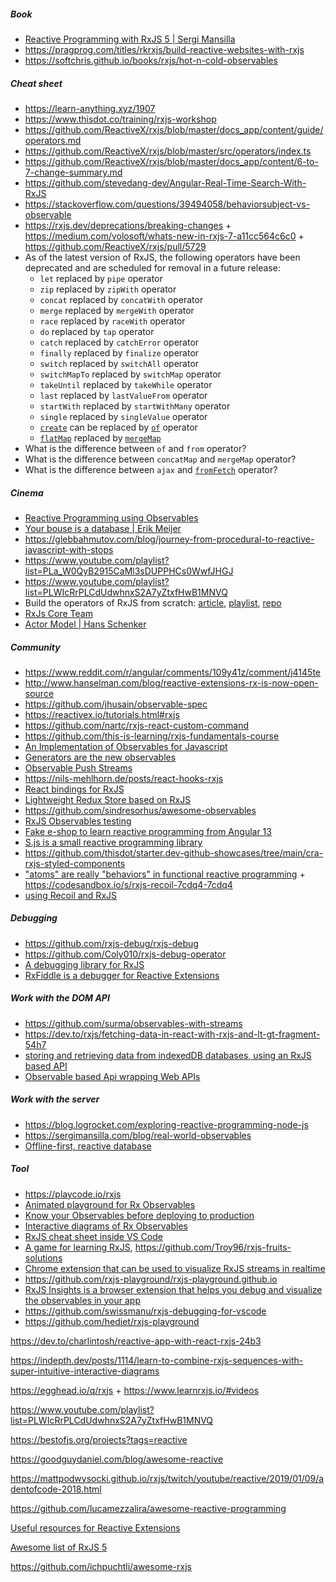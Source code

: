 ##### Book

- [Reactive Programming with RxJS 5 | Sergi Mansilla](./uajc)
- https://pragprog.com/titles/rkrxjs/build-reactive-websites-with-rxjs
- https://softchris.github.io/books/rxjs/hot-n-cold-observables

##### Cheat sheet

- https://learn-anything.xyz/1907
- https://www.thisdot.co/training/rxjs-workshop
- https://github.com/ReactiveX/rxjs/blob/master/docs_app/content/guide/operators.md
- https://github.com/ReactiveX/rxjs/blob/master/src/operators/index.ts
- https://github.com/ReactiveX/rxjs/blob/master/docs_app/content/6-to-7-change-summary.md
- https://github.com/stevedang-dev/Angular-Real-Time-Search-With-RxJS
- https://stackoverflow.com/questions/39494058/behaviorsubject-vs-observable
- https://rxjs.dev/deprecations/breaking-changes + https://medium.com/volosoft/whats-new-in-rxjs-7-a11cc564c6c0 + https://github.com/ReactiveX/rxjs/pull/5729
- As of the latest version of RxJS, the following operators have been deprecated and are scheduled for removal in a future release:
  - `let` replaced by `pipe` operator
  - `zip` replaced by `zipWith` operator
  - `concat` replaced by `concatWith` operator
  - `merge` replaced by `mergeWith` operator
  - `race` replaced by `raceWith` operator
  - `do` replaced by `tap` operator
  - `catch` replaced by `catchError` operator
  - `finally` replaced by `finalize` operator
  - `switch` replaced by `switchAll` operator
  - `switchMapTo` replaced by `switchMap` operator
  - `takeUntil` replaced by `takeWhile` operator
  - `last` replaced by `lastValueFrom` operator
  - `startWith` replaced by `startWithMany` operator
  - `single` replaced by `singleValue` operator
  - [`create`](https://egghead.io/lessons/rxjs-using-observable-create-for-fine-grained-control) can be replaced by [`of`](https://stackoverflow.com/questions/55539103/angular-create-is-deprecated-use-new-observable-instead#comment97781613_55539146) operator
  - [`flatMap`](https://rxjs.dev/api/operators/flatMap) replaced by [`mergeMap`](https://www.learnrxjs.io/learn-rxjs/operators/transformation/mergemap)
- What is the difference between `of` and `from` operator?
- What is the difference between `concatMap` and `mergeMap` operator?
- What is the difference between `ajax` and [`fromFetch`](https://www.meghsohor.com/blog/rxjs-ajax-fromfetch-operators) operator?

##### Cinema

- [Reactive Programming using Observables](https://github.com/lund0n/observables-utahjs)
- [Your bouse is a database | Erik Meijer](https://twitter.com/headinthebox/status/1600255588528574464)
- https://glebbahmutov.com/blog/journey-from-procedural-to-reactive-javascript-with-stops
- https://www.youtube.com/playlist?list=PLa_W0QyB2915CaMl3sDUPPHCs0WwfJHGJ
- https://www.youtube.com/playlist?list=PLWIcRrPLCdUdwhnxS2A7yZtxfHwB1MNVQ
- Build the operators of RxJS from scratch: [article](https://blog.strongbrew.io/build-the-operators-from-rxjs-from-scratch), [playlist](https://www.youtube.com/playlist?list=PL7Z4uBV2KGdv5nTpKGlScdMbeVzM02b7L), [repo](<[repo](https://github.com/KwintenP/rxjs-operators-from-scratch)>)
- [RxJs Core Team](https://www.youtube.com/playlist?list=PLw5h0DiJ-9PAviWAD5k8NFJp2PBagO2SS)
- [Actor Model | Hans Schenker](https://www.youtube.com/playlist?list=PLw5h0DiJ-9PCUiJd0FrJhenOSvO3XLgmP)

##### Community

- https://www.reddit.com/r/angular/comments/109y41z/comment/j4145te
- http://www.hanselman.com/blog/reactive-extensions-rx-is-now-open-source
- https://github.com/jhusain/observable-spec
- https://reactivex.io/tutorials.html#rxjs
- https://github.com/nartc/rxjs-react-custom-command
- https://github.com/this-is-learning/rxjs-fundamentals-course
- [An Implementation of Observables for Javascript](https://github.com/zenparsing/zen-observable)
- [Generators are the new observables](https://github.com/zenparsing/geneviv)
- [Observable Push Streams](https://github.com/zenparsing/zen-push)
- https://nils-mehlhorn.de/posts/react-hooks-rxjs
- [React bindings for RxJS](https://github.com/re-rxjs/react-rxjs)
- [Lightweight Redux Store based on RxJS](https://github.com/spierala/mini-rx-store)
- https://github.com/sindresorhus/awesome-observables
- [RxJS Observables testing](https://github.com/hirezio/observer-spy)
- [Fake e-shop to learn reactive programming from Angular 13](https://github.com/antdlc135/FakeE-Shop)
- [S.js is a small reactive programming library](https://github.com/adamhaile/S)
- https://github.com/thisdot/starter.dev-github-showcases/tree/main/cra-rxjs-styled-components
- ["atoms" are really "behaviors" in functional reactive programming](https://twitter.com/BenLesh/status/1287070499378475011) + https://codesandbox.io/s/rxjs-recoil-7cdq4-7cdq4
- [using Recoil and RxJS](https://github.com/facebookexperimental/Recoil/discussions/1013#discussioncomment-711974)

##### Debugging

- https://github.com/rxjs-debug/rxjs-debug
- https://github.com/Coly010/rxjs-debug-operator
- [A debugging library for RxJS](https://github.com/cartant/rxjs-spy)
- [RxFiddle is a debugger for Reactive Extensions](https://github.com/hermanbanken/RxFiddle)

##### Work with the DOM API

- https://github.com/surma/observables-with-streams
- https://dev.to/rxjs/fetching-data-in-react-with-rxjs-and-lt-gt-fragment-54h7
- [storing and retrieving data from indexedDB databases, using an RxJS based API](https://github.com/thisdot/open-source/tree/main/libs/rxidb)
- [Observable based Api wrapping Web APIs](https://github.com/niklas-wortmann/rxjs-web)

##### Work with the server

- https://blog.logrocket.com/exploring-reactive-programming-node-js
- https://sergimansilla.com/blog/real-world-observables
- [Offline-first, reactive database](https://github.com/pubkey/rxdb)

##### Tool

- https://playcode.io/rxjs
- [Animated playground for Rx Observables](https://github.com/moroshko/rxviz)
- [Know your Observables before deploying to production](https://github.com/observable-playground/observable-playground)
- [Interactive diagrams of Rx Observables](https://github.com/staltz/rxmarbles)
- [RxJS cheat sheet inside VS Code](https://github.com/dzhavat/rxjs-cheatsheet)
- [A game for learning RxJS](https://github.com/GregorBiswanger/rxjs-fruits), https://github.com/Troy96/rxjs-fruits-solutions
- [Chrome extension that can be used to visualize RxJS streams in realtime](https://github.com/KwintenP/rx-devtools)
- https://github.com/rxjs-playground/rxjs-playground.github.io
- [RxJS Insights is a browser extension that helps you debug and visualize the observables in your app](https://github.com/ksz-ksz/rxjs-insights)
- https://github.com/swissmanu/rxjs-debugging-for-vscode
- https://github.com/hediet/rxjs-playground

https://dev.to/charlintosh/reactive-app-with-react-rxjs-24b3

https://indepth.dev/posts/1114/learn-to-combine-rxjs-sequences-with-super-intuitive-interactive-diagrams

https://egghead.io/q/rxjs + https://www.learnrxjs.io/#videos

https://www.youtube.com/playlist?list=PLWIcRrPLCdUdwhnxS2A7yZtxfHwB1MNVQ

https://bestofjs.org/projects?tags=reactive

https://goodguydaniel.com/blog/awesome-reactive

https://mattpodwysocki.github.io/rxjs/twitch/youtube/reactive/2019/01/09/adentofcode-2018.html

https://github.com/lucamezzalira/awesome-reactive-programming

[Useful resources for Reactive Extensions](https://github.com/riiid/awesome-rx)

[Awesome list of RxJS 5](https://github.com/RxJS-CN/awesome-rxjs)

https://github.com/ichpuchtli/awesome-rxjs
